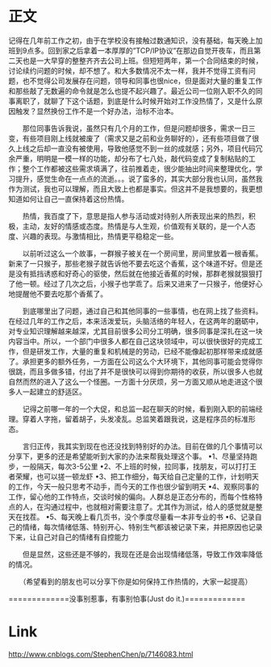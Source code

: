 
# 正文

记得在几年前工作之初，由于在学校没有接触过数通知识，没有基础，每天晚上加班到9点多。回到家之后拿着一本厚厚的”TCP/IP协议”在那边自觉开夜车，而且第二天也是一大早穿的整整齐齐去公司上班。但短短两年，第一个合同结束的时候，讨论续约问题的时候，却不想了。和大多数情况不太一样，我并不觉得工资有问题，也不觉得公司发展存在问题，领导和同事也很nice，但是面对大量的重复工作和那些敲了无数遍的命令就是怎么也提不起兴趣了。最近公司一位刚入职不久的同事离职了，就聊了下这个话题，到底是什么时候开始对工作没热情了，又是什么原因触发？显然换份工作不是一个好办法，治标不治本。

　　那位同事告诉我说，虽然只有几个月的工作，但是问题却很多，需求一日三变，有些项目刚上线就被废了（需求又是之前和业务聊好的），还有些项目做了很久上线之后却一直没有被使用，导致他感觉不到一丝的成就感；另外，项目代码冗余严重，明明是一模一样的功能，却分布了七八处，敲代码变成了复制粘贴的工作；整个工作都被这些需求填满了，往前推着走，很少能抽出时间来整理优化，学习提升，感觉生命在一点点的流逝。。。说了蛮多的，其实大部分我也认同，虽然我作为测试，我也可以理解，而且大致上也都是事实。但这并不是我想要的，我更想知道如何让自己一直保持着这份热情。

　　热情，我百度了下，意思是指人参与活动或对待别人所表现出来的热烈，积极，主动，友好的情感或态度。热情是与人生观，价值观有关联的，是一个人态度、兴趣的表现。与激情相比，热情更平稳稳定一些。

　　以前听过这么一个故事，一群猴子被关在一个房间里，房间里放着一根香蕉。新来了一只猴子，那些老猴子就告诉他不要去吃这个香蕉，这个味道不好。但是还是没有抵挡诱惑和好奇心的驱使，然后就在他接近香蕉的时候，那群老猴就狠狠打了他一顿。经过了几次之后，小猴子也学乖了。后来又进来了一只猴子，他便好心地提醒他不要去吃那个香蕉了。

　　到底哪里出了问题，通过自己和其他同事的一些事情，也在网上找了些资料。在经过几年的工作之后，本来活泼爱玩，头脑活络的年轻人，在这两年的磨砺中，对专业知识理解越来越深，尤其目前很多公司分工明确，很多同事是深扎在这一块内容当中。所以，一个部门中很多人都在自己这块领域中，可以很快很好的完成工作，但是研发工作，大量的重复和机械是的劳动，已经不能像起初那样带来成就感了。承担更多的额外任务，一方面在公司这么个大环境下，其他同事可能会觉得你很跳，而且多做多错，付出了并不是很快可以得到你期待的收获，所以很多人也就自然而然的进入了这么一个怪圈。一方面十分厌烦，另一方面又顺从地走进这个很多人一起建立的舒适区。

　　记得之前哪一年的一个大促，和总监一起在聊天的时候，看到刚入职的前端经理。穿着人字拖，留着胡子，头发凌乱。总监笑着跟我说，这是程序员的标准形态。

　　言归正传，我其实到现在也还没找到特别好的办法。目前在做的几个事情可以分享下，更多的还是希望能听到大家的办法来帮我处理这个事。
•1、尽量坚持跑步，一般隔天，每次3-5公里
•2、不上班的时候，拉同事，找朋友，可以打打王者荣耀，也可以搓一顿龙虾
•3、把工作细分，每天给自己定量的工作，计划明天的工作，今天一般只思考不动手，而今天的工作也很少留到明天
•4、观察同事的工作，留心他的工作特点，交谈时候的偏向。人群总是正态分布的，而每个性格特点的人，在沟通过程中，也就相对需要注意了。尤其作为测试，给人的感觉就是整天在找茬。
•5、每天晚上看几页书，没个季度尽量看一本非专业的书
•6、记录自己的情绪，每次情绪低落、特别开心、特别生气都该被记录下来，并把原因也记录下来，让自己对自己的情绪有自控能力

　　但是显然，这些还是不够的，我现在还是会出现情绪低落，导致工作效率降低的情况。

　　（希望看到的朋友也可以分享下你是如何保持工作热情的，大家一起提高）

=============没事别惹事，有事别怕事(Just do it.)=============

# Link 
http://www.cnblogs.com/StephenChen/p/7146083.html

